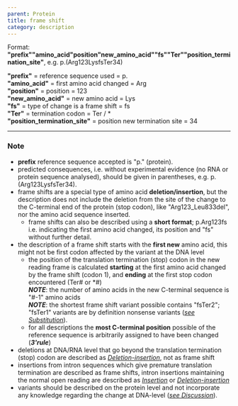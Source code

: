```yaml
---
parent: Protein
title: frame shift
category: description
---
```


Format:   **"prefix""amino_acid"position"new_amino_acid""fs""Ter""position_termination_site"**,  e.g. p.(Arg123LysfsTer34)

**"prefix"**  =  reference sequence used  =  p.<br>
**"amino_acid"**  =  first amino acid changed  =  Arg<br>
**"position"**  =  position  =  123<br>
**"new_amino_acid"**  =  new amino acid  =  Lys<br>
**"fs"**  =  type of change is a frame shift  =  fs<br>
**"Ter"**  =  termination codon  =  Ter / \*<br>
**"position_termination_site"**  =  position new termination site  =  34

---

### Note

*	**prefix** reference sequence accepted is "p." (protein).
*	predicted consequences, i.e. without experimental evidence (no RNA or protein sequence analysed), should be given in parentheses, e.g. p.(Arg123LysfsTer34).
*	frame shifts are a special type of amino acid **deletion/insertion**, but the description does not include the deletion from the site of the change to the C-terminal end of the protein (stop codon), like "Arg123\_Leu833del", nor the amino acid sequence inserted.
	*	frame shifts can also be described using a **short format**; p.Arg123fs i.e. indicating the first amino acid changed, its position and "fs" without further detail.
*	the description of a frame shift starts with the **first new** amino acid, this might not be first codon affected by the variant at the DNA level
	*	the position of the translation termination (stop) codon in the new reading frame is calculated **starting** at the first amino acid changed by the frame shift (codon 1), and **ending** at the first stop codon encountered (Ter# or \*#)<br>
	_**NOTE**_: the number of amino acids in the new C-terminal sequence is "#-1" amino acids<br>
	_**NOTE**_: the shortest frame shift variant possible contains "fsTer2"; "fsTer1" variants are by definition nonsense variants ([_see Substitution_](/recommendations/protein/variant/substitution/)).
	*	for all descriptions the **most C-terminal position** possible of the reference sequence is arbitrarily assigned to have been changed (_**3'rule**_)
*	deletions at DNA/RNA level that go beyond the translation termination (stop) codon are described as [_Deletion-insertion_](/recommendations/protein/variant/insdel/), not as frame shift
*	insertions from intron sequences which give premature translation termination are described as frame shifts, intron insertions maintaining the normal open reading are described as [_Insertion_](/recommendations/protein/variant/insertion/) or [_Deletion-insertion_](/recommendations/protein/variant/insdel/)
*	variants should be described on the protein level and not incorporate any knowledge regarding the change at DNA-level ([_see Discussion_](/recommendations/protein/variant/frameshift/#protonly)).

